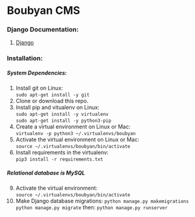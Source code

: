 # Boubyan CMS
### Django Documentation:

1. [Django](https://docs.djangoproject.com/en/2.0/releases/2.0/)


### Installation:

##### System Dependencies:
1. Install git on Linux:  
`sudo apt-get install -y git`
2. Clone or download this repo.
3. Install pip and vitualenv on Linux:  
`sudo apt-get install -y virtualenv`  
`sudo apt-get install -y python3-pip`
4. Create a virtual environment on Linux or Mac:  
`virtualenv -p python3 ~/.virtualenvs/boubyan`
5. Activate the virtual environment on Linux or Mac:  
`source ~/.virtualenvs/boubyan/bin/activate`
6. Install requirements in the virtualenv:  
`pip3 install -r requirements.txt`

##### Relational database is MySQL


9. Activate the virtual environment:  
`source ~/.virtualenvs/boubyan/bin/activate`
10. Make Django database migrations:
`python manage.py makemigrations`  
`python manage.py migrate`
then: `python manage.py runserver`
